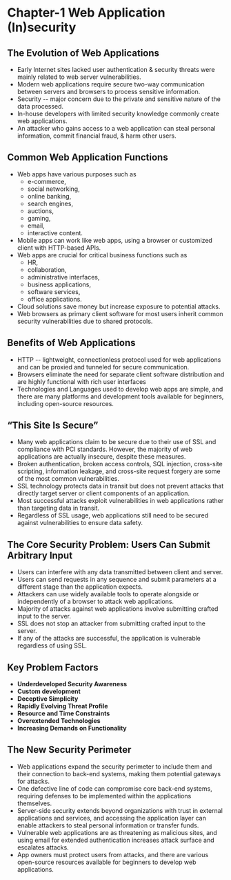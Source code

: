 # Chapter-1 Web Application (In)security

## The Evolution of Web Applications

* Early Internet sites lacked user authentication & security threats were mainly related to web server vulnerabilities.
* Modern web applications require secure two-way communication between servers and browsers to process sensitive information.
* Security -- major concern due to the private and sensitive nature of the data processed.
* In-house developers with limited security knowledge commonly create web applications.
* An attacker who gains access to a web application can steal personal information, commit financial fraud, & harm other users.

## Common Web Application Functions

* Web apps have various purposes such as 
    * e-commerce, 
    * social networking, 
    * online banking, 
    * search engines, 
    * auctions, 
    * gaming, 
    * email,
    * interactive content.
* Mobile apps can work like web apps, using a browser or customized client with HTTP-based APIs.
* Web apps are crucial for critical business functions such as 
    * HR, 
    * collaboration, 
    * administrative interfaces, 
    * business applications, 
    * software services, 
    * office applications.
* Cloud solutions save money but increase exposure to potential attacks.
* Web browsers as primary client software for most users inherit common security vulnerabilities due to shared protocols.

## Benefits of Web Applications

* HTTP -- lightweight, connectionless protocol used for web applications and can be proxied and tunneled for secure communication.
* Browsers eliminate the need for separate client software distribution and are highly functional with rich user interfaces
* Technologies and Languages used to develop web apps are simple, and there are many platforms and development tools available for beginners, including open-source resources.

## “This Site Is Secure”

* Many web applications claim to be secure due to their use of SSL and compliance with PCI standards. However, the majority of web applications are actually insecure, despite these measures.
* Broken authentication, broken access controls, SQL injection, cross-site scripting, information leakage, and cross-site request forgery are some of the most common vulnerabilities.
* SSL technology protects data in transit but does not prevent attacks that directly target server or client components of an application.
* Most successful attacks exploit vulnerabilities in web applications rather than targeting data in transit.
* Regardless of SSL usage, web applications still need to be secured against vulnerabilities to ensure data safety.

## The Core Security Problem: Users Can Submit Arbitrary Input

* Users can interfere with any data transmitted between client and server.
* Users can send requests in any sequence and submit parameters at a different stage than the application expects.
* Attackers can use widely available tools to operate alongside or independently of a browser to attack web applications.
* Majority of attacks against web applications involve submitting crafted input to the server.
* SSL does not stop an attacker from submitting crafted input to the server.
* If any of the attacks are successful, the application is vulnerable regardless of using SSL.

## Key Problem Factors

* **Underdeveloped Security Awareness** 
* **Custom development** 
* **Deceptive Simplicity** 
* **Rapidly Evolving Threat Profile**
* **Resource and Time Constraints**
* **Overextended Technologies** 
* **Increasing Demands on Functionality** 

## The New Security Perimeter

* Web applications expand the security perimeter to include them and their connection to back-end systems, making them potential gateways for attacks.
* One defective line of code can compromise core back-end systems, requiring defenses to be implemented within the applications themselves.
* Server-side security extends beyond organizations with trust in external applications and services, and accessing the application layer can enable attackers to steal personal information or transfer funds.
* Vulnerable web applications are as threatening as malicious sites, and using email for extended authentication increases attack surface and escalates attacks.
* App owners must protect users from attacks, and there are various open-source resources available for beginners to develop web applications.